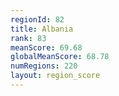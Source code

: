 ```yaml
---
regionId: 82
title: Albania
rank: 83
meanScore: 69.68
globalMeanScore: 68.78
numRegions: 220
layout: region_score
---
```

